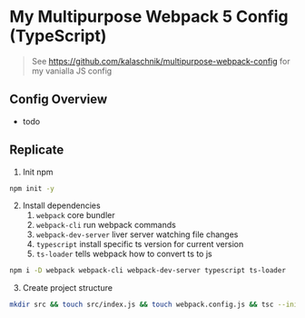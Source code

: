 # My Multipurpose Webpack 5 Config (TypeScript)

> See https://github.com/kalaschnik/multipurpose-webpack-config for my vanialla JS config

## Config Overview

- todo

## Replicate

1. Init npm

```bash
npm init -y
```

2. Install dependencies
   1. `webpack` core bundler
   2. `webpack-cli` run webpack commands
   3. `webpack-dev-server` liver server watching file changes
   4. `typescript` install specific ts version for current version
   5. `ts-loader` tells webpack how to convert ts to js

```bash
npm i -D webpack webpack-cli webpack-dev-server typescript ts-loader
```

3. Create project structure

```bash
mkdir src && touch src/index.js && touch webpack.config.js && tsc --init
```
